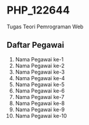 # PHP_122644
Tugas Teori Pemrograman Web
<html>
   <head>
      <title>Looping nama pegawai</title>
   </head>
<body>
<h2>Daftar Pegawai</h2>
   <ol>
      <li>Nama Pegawai ke-1</li>
      <li>Nama Pegawai ke-2</li>
      <li>Nama Pegawai ke-3</li>
      <li>Nama Pegawai ke-4</li>
      <li>Nama Pegawai ke-5</li>
      <li>Nama Pegawai ke-6</li>
      <li>Nama Pegawai ke-7</li>
      <li>Nama Pegawai ke-8</li>
      <li>Nama Pegawai ke-9</li>
      <li>Nama Pegawai ke-10</li>
   </ol>
</body>
</html
